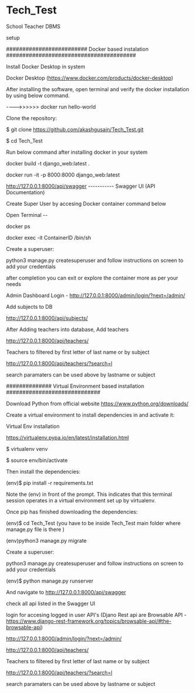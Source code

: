 # Tech_Test
School Teacher DBMS

setup

######################### Docker based instalation ########################################

Install Docker Desktop in system

 Docker Desktop (https://www.docker.com/products/docker-desktop)
 
 After installing the software, open terminal and verify the docker installation by using below command.

---->>>>>> docker run hello-world

Clone the repository:

$ git clone https://github.com/akashgusain/Tech_Test.git

$ cd Tech_Test

Run below command after installing docker in your system

docker build -t django_web:latest .

docker run -it -p 8000:8000 django_web:latest

http://127.0.0.1:8000/api/swagger ----------- Swagger UI (API Documentation)

Create Super User by accesing Docker container command below

Open Terminal -- 

docker ps

docker exec -it ContainerID /bin/sh

Create a superuser:

python3 manage.py createsuperuser and follow instructions on screen to add your credentials

after completion you can exit or explore the container more as per your needs


Admin Dashboard Login - http://127.0.0.1:8000/admin/login/?next=/admin/

Add subjects to DB

http://127.0.0.1:8000/api/subjects/

After Adding teachers into database, Add teachers

http://127.0.0.1:8000/api/teachers/

Teachers to filtered by first letter of last name or by subject

http://127.0.0.1:8000/api/teachers/?search=l

search paramaters can be used above by lastname or subject

############## Virtual Environment based installation #############################

Download Python from official website
https://www.python.org/downloads/

Create a virtual environment to install dependencies in and activate it:

Virtual Env installation

https://virtualenv.pypa.io/en/latest/installation.html

$ virtualenv venv

$ source env/bin/activate

Then install the dependencies:

(env)$ pip install -r requirements.txt

Note the (env) in front of the prompt. This indicates that this terminal session operates in a virtual environment set up by virtualenv.

Once pip has finished downloading the dependencies:

(env)$ cd Tech_Test (you have to be inside Tech_Test main folder where manage.py file is there )

(env)python3 manage.py migrate

Create a superuser:

python3 manage.py createsuperuser and follow instructions on screen to add your credentials
  
(env)$ python manage.py runserver

And navigate to http://127.0.0.1:8000/api/swagger

check all api listed in the Swagger UI

login for accesing logged in user API's (Djano Rest api are Browsable API - https://www.django-rest-framework.org/topics/browsable-api/#the-browsable-api)

http://127.0.0.1:8000/admin/login/?next=/admin/

http://127.0.0.1:8000/api/teachers/

Teachers to filtered by first letter of last name or by subject

http://127.0.0.1:8000/api/teachers/?search=l

search paramaters can be used above by lastname or subject

